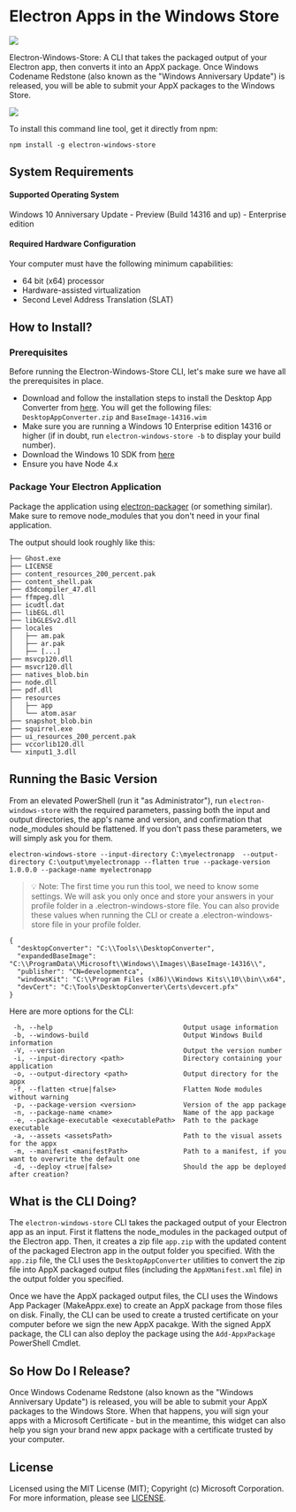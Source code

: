 # Electron Apps in the Windows Store
<a href="https://david-dm.org/catalystcode/electron-windows-store" title="Dependency status"><img src="https://david-dm.org/catalystcode/electron-windows-store.svg"/></a> 

Electron-Windows-Store: A CLI that takes the packaged output of your Electron app, then converts it into an AppX package. Once Windows Codename Redstone (also known as the "Windows Anniversary Update") is released, you will be able to submit your AppX packages to the Windows Store.

![](https://cloud.githubusercontent.com/assets/1426799/15042115/3471f6a0-12b9-11e6-91b4-80f25ec1d0b8.jpg)

To install this command line tool, get it directly from npm:

```
npm install -g electron-windows-store
```

## System Requirements

#### Supported Operating System

Windows 10 Anniversary Update - Preview (Build 14316 and up) - Enterprise edition

#### Required Hardware Configuration

Your computer must have the following minimum capabilities:
- 64 bit (x64) processor
- Hardware-assisted virtualization
- Second Level Address Translation (SLAT)

## How to Install?

### Prerequisites
Before running the Electron-Windows-Store CLI, let's make sure we have all the prerequisites in place.
- Download and follow the installation steps to install the Desktop App Converter from [here](https://www.microsoft.com/en-us/download/details.aspx?id=51691). You will get the following files: `DesktopAppConverter.zip` and `BaseImage-14316.wim`
- Make sure you are running a Windows 10 Enterprise edition 14316 or higher (if in doubt, run `electron-windows-store -b` to display your build number).
- Download the Windows 10 SDK from [here](https://developer.microsoft.com/en-us/windows/downloads/windows-10-sdk)
- Ensure you have Node 4.x

### Package Your Electron Application
Package the application using [electron-packager](https://github.com/electron-userland/electron-packager) (or something similar). Make sure to remove node_modules that you don't need in your final application.

The output should look roughly like this:
```
├── Ghost.exe
├── LICENSE
├── content_resources_200_percent.pak
├── content_shell.pak
├── d3dcompiler_47.dll
├── ffmpeg.dll
├── icudtl.dat
├── libEGL.dll
├── libGLESv2.dll
├── locales
│   ├── am.pak
│   ├── ar.pak
│   ├── [...]
├── msvcp120.dll
├── msvcr120.dll
├── natives_blob.bin
├── node.dll
├── pdf.dll
├── resources
│   ├── app
│   └── atom.asar
├── snapshot_blob.bin
├── squirrel.exe
├── ui_resources_200_percent.pak
├── vccorlib120.dll
└── xinput1_3.dll
```

## Running the Basic Version
From an elevated PowerShell (run it "as Administrator"), run `electron-windows-store` with the required parameters, passing both the input and output directories, the app's name and version, and confirmation that node_modules should be flattened. If you don't pass these parameters, we will simply ask you for them.

```
electron-windows-store --input-directory C:\myelectronapp  --output-directory C:\output\myelectronapp --flatten true --package-version 1.0.0.0 --package-name myelectronapp
```

> :bulb: Note: The first time you run this tool, we need to know some settings. We will ask you only once and store your answers in your profile folder in a .electron-windows-store file. You can also provide these values when running the CLI or create a .electron-windows-store file in your profile folder.

```
{
  "desktopConverter": "C:\\Tools\\DesktopConverter",
  "expandedBaseImage": "C:\\ProgramData\\Microsoft\\Windows\\Images\\BaseImage-14316\\",
  "publisher": "CN=developmentca",
  "windowsKit": "C:\\Program Files (x86)\\Windows Kits\\10\\bin\\x64",
  "devCert": "C:\Tools\DesktopConverter\Certs\devcert.pfx"
}
```

Here are more options for the CLI:

```
 -h, --help                                 Output usage information
 -b, --windows-build                        Output Windows Build information
 -V, --version                              Output the version number
 -i, --input-directory <path>               Directory containing your application
 -o, --output-directory <path>              Output directory for the appx
 -f, --flatten <true|false>                 Flatten Node modules without warning
 -p, --package-version <version>            Version of the app package
 -n, --package-name <name>                  Name of the app package
 -e, --package-executable <executablePath>  Path to the package executable
 -a, --assets <assetsPath>                  Path to the visual assets for the appx
 -m, --manifest <manifestPath>              Path to a manifest, if you want to overwrite the default one
 -d, --deploy <true|false>                  Should the app be deployed after creation?
```

## What is the CLI Doing?
The `electron-windows-store` CLI takes the packaged output of your Electron app as an input. First it flattens the node_modules in the packaged output of the Electron app. Then, it creates a zip file `app.zip` with the updated content of the packaged Electron app in the output folder you specified. With the `app.zip` file, the CLI uses the `DesktopAppConverter` utilities to convert the zip file into AppX packaged output files (including the `AppXManifest.xml` file) in the output folder you specified.

Once we have the AppX packaged output files, the CLI uses the Windows App Packager (MakeAppx.exe) to create an AppX package from those files on disk. Finally, the CLI can be used to create a trusted certificate on your computer before we sign the new AppX pacakge. With the signed AppX package, the CLI can also deploy the package using the `Add-AppxPackage` PowerShell Cmdlet. 

## So How Do I Release?
Once Windows Codename Redstone (also known as the "Windows Anniversary Update") is released, you will be able to submit your AppX packages to the Windows Store. When that happens, you will sign your apps with a Microsoft Certificate - but in the meantime, this widget can also help you sign your brand new appx package with a certificate trusted by your computer.

## License
Licensed using the MIT License (MIT); Copyright (c) Microsoft Corporation. For more information, please see [LICENSE](LICENSE).